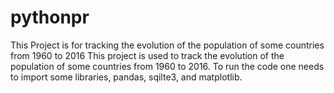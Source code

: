 # pythonpr
This Project is for tracking the evolution of the population of some countries from 1960 to 2016
This project is used to track the evolution of the population of some countries from 1960 to 2016. To run the code one needs to import some libraries, pandas, sqilte3, and matplotlib.
